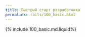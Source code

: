 ```yaml
---
title: Быстрый старт разработчика
permalink: rails/100_basic.html
---
```


{% include 100_basic.md.liquid%}